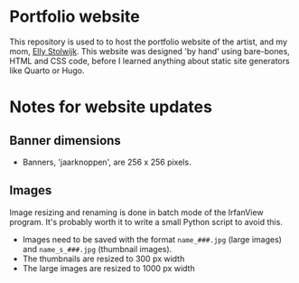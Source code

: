 # Portfolio website

This repository is used to to host the portfolio website of the artist, and my mom, [Elly Stolwijk](http://www.ellystolwijk.nl). This website was designed 'by hand' using bare-bones, HTML and CSS code, before I learned anything about static site generators like Quarto or Hugo. 

# Notes for website updates

## Banner dimensions

- Banners, 'jaarknoppen', are 256 x 256 pixels.

## Images

Image resizing and renaming is done in batch mode of the IrfanView program. It's probably worth it to write a small Python script to avoid this.

- Images need to be saved with the format `name_###.jpg` (large images) and `name_s_###.jpg` (thumbnail images).
- The thumbnails are resized to 300 px width
- The large images are resized to 1000 px width

